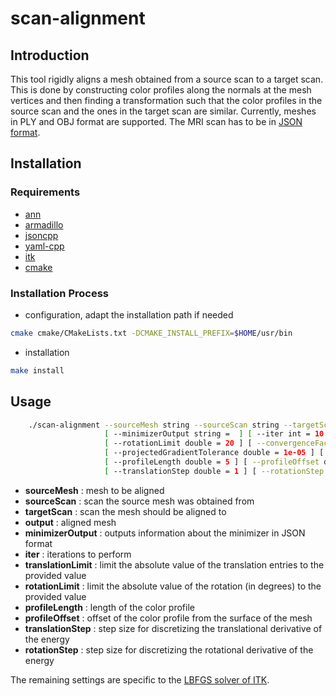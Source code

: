 # scan-alignment

## Introduction

This tool rigidly aligns a mesh obtained from a source scan to a target scan.
This is done by constructing color profiles along the normals at the mesh vertices and then finding a transformation such that the color profiles in the source scan and the ones in the target scan are similar.
Currently, meshes in PLY and OBJ format are supported.
The MRI scan has to be in [JSON format][1].

## Installation

### Requirements

- [ann](https://www.cs.umd.edu/~mount/ANN)
- [armadillo](http://arma.sourceforge.net)
- [jsoncpp](https://github.com/open-source-parsers/jsoncpp)
- [yaml-cpp](https://github.com/jbeder/yaml-cpp)
- [itk](https://itk.org)
- [cmake](https://cmake.org)

### Installation Process

- configuration, adapt the installation path if needed
```sh
cmake cmake/CMakeLists.txt -DCMAKE_INSTALL_PREFIX=$HOME/usr/bin
```
- installation
```sh
make install
```
## Usage

```sh
    ./scan-alignment --sourceMesh string --sourceScan string --targetScan string --output string
                     [ --minimizerOutput string =  ] [ --iter int = 10 ] [ --translationLimit double = 20 ]
                     [ --rotationLimit double = 20 ] [ --convergenceFactor int = 10000000 ]
                     [ --projectedGradientTolerance double = 1e-05 ] [ --maxFunctionEvals int = 1000 ]
                     [ --profileLength double = 5 ] [ --profileOffset double = 1 ]
                     [ --translationStep double = 1 ] [ --rotationStep double = 1 ]
```

- **sourceMesh** : mesh to be aligned
- **sourceScan** : scan the source mesh was obtained from
- **targetScan**  : scan the mesh should be aligned to
- **output** : aligned mesh
- **minimizerOutput** : outputs information about the minimizer in JSON format
- **iter** : iterations to perform
- **translationLimit** : limit the absolute value of the translation entries to the provided value
- **rotationLimit** : limit the absolute value of the rotation (in degrees) to the provided value
- **profileLength** : length of the color profile
- **profileOffset** : offset of the color profile from the surface of the mesh
- **translationStep** : step size for discretizing the translational derivative of the energy
- **rotationStep** : step size for discretizing the rotational derivative of the energy

The remaining settings are specific to the [LBFGS solver of ITK][2].

[1]: ../dataFormats/scan.md
[2]: https://public.kitware.com/vxl/doc/release/core/vnl/html/classvnl__lbfgsb.html

